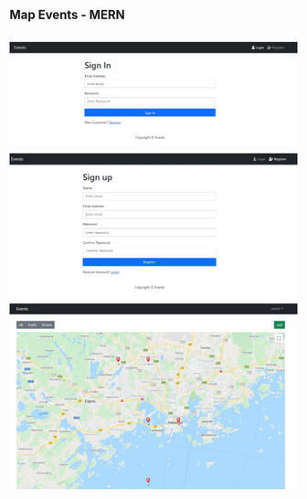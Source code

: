 ## Map Events - MERN

<br>
<img src="images/1.JPG">
<br>
<img src="images/2.JPG">
<br>
<img src="images/3.JPG">
